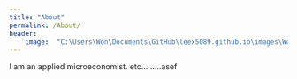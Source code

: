 ```yaml
---
title: "About"
permalink: /About/
header:
	image:  "C:\Users\Won\Documents\GitHub\leex5089.github.io\images\Won_pic.png"
---
```


I am an applied microeconomist. etc.........asef
